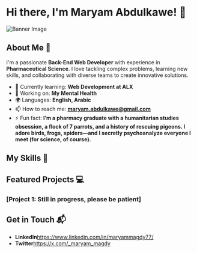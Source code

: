 # Hi there, I'm Maryam Abdulkawe! 👋

![Banner Image](your_banner_image_url_here)

## About Me 🚀

I'm a passionate **Back-End Web Developer** with experience in **Pharmaceutical Science**. I love tackling complex problems, learning new skills, and collaborating with diverse teams to create innovative solutions.

- 🌱 Currently learning: **Web Development at ALX**
- 🔭 Working on: **My Mental Health**
- 🌍 Languages: **English, Arabic**
- 📫 How to reach me: **maryam.abdulkawe@gmail.com**
- ⚡ Fun fact: **I’m a pharmacy graduate with a humanitarian studies obsession, a flock of 7 parrots, and a history of rescuing pigeons. I adore birds, frogs, spiders—and I secretly psychoanalyze everyone I meet (for science, of course).**

## My Skills 🧠


## Featured Projects 💻

### [Project 1: Still in progress, please be patient]


## Get in Touch 📬

- **LinkedIn**https://www.linkedin.com/in/maryammagdy77/
- **Twitter**https://x.com/_maryam_magdy


